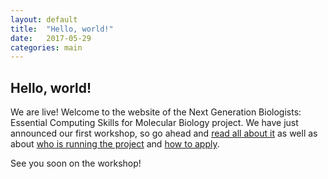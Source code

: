 ```yaml
---
layout: default
title:  "Hello, world!"
date:   2017-05-29
categories: main
---
```


## Hello, world!

We are live! Welcome to the website of the Next Generation Biologists: Essential Computing Skills for Molecular Biology project. We have just announced our first workshop, so go ahead and [read all about it](/workshops/) as well as about [who is running the project](/about/) and [how to apply](/application/).

See you soon on the workshop!